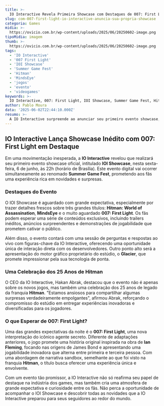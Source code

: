 ```yaml
---
title: >-
  IO Interactive Revela Primeira Showcase com Destaques de 007: First Light
slug: com-007-first-light-io-interactive-anuncia-sua-propria-showcase
categoria: Games
midia: >-
  https://ovicio.com.br/wp-content/uploads/2025/06/20250602-image.png
tipoMidia: imagem
thumb: >-
  https://ovicio.com.br/wp-content/uploads/2025/06/20250602-image.png
tags:
  - 'IO Interactive'
  - '007 First Light'
  - 'IOI Showcase'
  - 'Summer Game Fest'
  - 'Hitman'
  - 'MindsEye'
  - 'jogos'
  - 'evento'
  - 'videogames'
keywords: >-
  IO Interactive, 007: First Light, IOI Showcase, Summer Game Fest, Hitman, MindsEye, jogos, evento, videogames
author: Pablo Moura
data: '2025-06-02T22:44:10.000Z'
resumo: >-
  A IO Interactive surpreende ao anunciar seu primeiro evento showcase, prometendo novidades sobre Hitman e o aguardado 007: First Light. O evento, parte do Summer Game Fest, trará trailers, gameplay e surpresas.
---
```


## IO Interactive Lança Showcase Inédito com 007: First Light em Destaque

Em uma movimentação inesperada, a **IO Interactive** revelou que realizará seu primeiro evento showcase oficial, intitulado **IOI Showcase**, nesta sexta-feira, 6 de junho, às 22h (horário de Brasília). Este evento digital vai ocorrer simultaneamente ao renomado **Summer Game Fest**, prometendo aos fãs uma experiência rica em novidades e surpresas.

### Destaques do Evento

O IOI Showcase é aguardado com grande expectativa, especialmente por trazer detalhes frescos sobre três grandes títulos: **Hitman: World of Assassination**, **MindsEye** e o muito aguardado **007: First Light**. Os fãs podem esperar uma série de conteúdos exclusivos, incluindo trailers inéditos, anúncios surpreendentes e demonstrações de jogabilidade que prometem cativar o público.

Além disso, o evento contará com uma sessão de perguntas e respostas ao vivo com figuras-chave da IO Interactive, oferecendo uma oportunidade única de interação direta com os desenvolvedores. Outro ponto alto será a apresentação do motor gráfico proprietário do estúdio, o **Glacier**, que promete impressionar pela sua tecnologia de ponta.

### Uma Celebração dos 25 Anos de Hitman

O CEO da IO Interactive, Hakan Abrak, destacou que o evento não é apenas sobre os novos jogos, mas também uma celebração dos 25 anos de legado da franquia **Hitman**. "Estamos ansiosos para compartilhar algumas surpresas verdadeiramente empolgantes", afirmou Abrak, reforçando o compromisso do estúdio em entregar experiências inovadoras e diversificadas para os jogadores.

### O que Esperar de 007: First Light?

Uma das grandes expectativas da noite é o **007: First Light**, uma nova interpretação do icônico agente secreto. Diferente de adaptações anteriores, o jogo promete uma história original inspirada na obra de **Ian Fleming**, focando nas origens de James Bond e apresentando uma jogabilidade inovadora que alterna entre primeira e terceira pessoa. Com uma abordagem de narrativa sandbox, semelhante ao que foi visto na franquia **Hitman**, o título busca oferecer uma experiência única e envolvente.

Com um evento tão promissor, a IO Interactive não só reafirma seu papel de destaque na indústria dos games, mas também cria uma atmosfera de grande expectativa e curiosidade entre os fãs. Não perca a oportunidade de acompanhar o IOI Showcase e descobrir todas as novidades que a IO Interactive preparou para seus seguidores ao redor do mundo.